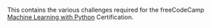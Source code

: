 This contains the various challenges required for the freeCodeCamp [Machine Learning with Python](https://www.freecodecamp.org/learn/machine-learning-with-python/) Certification.
